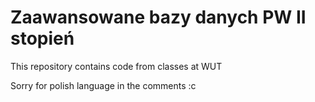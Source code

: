 # Zaawansowane bazy danych PW II stopień

This repository contains code from classes at WUT

Sorry for polish language in the comments :c
